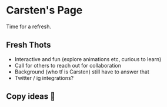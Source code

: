 # Carsten's Page

Time for a refresh.

## Fresh Thots

* Interactive and fun (explore animations etc, curious to learn)
* Call for others to reach out for collaboration
* Background (who tf is Carsten) still have to answer that
* Twitter / ig integrations?

## Copy ideas :thinking: